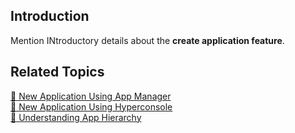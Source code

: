 ## Introduction

Mention INtroductory details about the **create application feature**.


## Related Topics

[🔖 New Application Using App Manager](create-application-using-appmanager.md)<BR>
[🔖 New Application Using Hyperconsole](create-application-using-hyperconsole.md) <BR>
[🔖 Understanding App Hierarchy](application-hierarchy.md)<BR>
